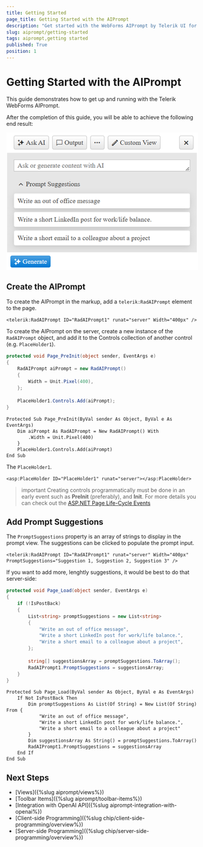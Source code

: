 ```yaml
---
title: Getting Started
page_title: Getting Started with the AIPrompt
description: "Get started with the WebForms AIPrompt by Telerik UI for ASP.NET AJAX and learn how to create, initialize, and enable the component."
slug: aiprompt/getting-started
tags: aiprompt,getting started
published: True
position: 1
---
```


# Getting Started with the AIPrompt

This guide demonstrates how to get up and running with the Telerik WebForms AIPrompt.

After the completion of this guide, you will be able to achieve the following end result:

!["Getting Started with the AIPrompt"](images/aiprompt/overview.png "Getting Started with the AIPrompt")

## Create the AIPrompt

To create the AIPrompt in the markup, add a `telerik:RadAIPrompt` element to the page.

````ASP.NET
<telerik:RadAIPrompt ID="RadAIPrompt1" runat="server" Width="400px" />
````

To create the AIPrompt on the server, create a new instance of the `RadAIPrompt` object, and add it to the Controls collection of another control (e.g. `PlaceHolder1`).

````C#
protected void Page_PreInit(object sender, EventArgs e)
{
    RadAIPrompt aiPrompt = new RadAIPrompt()
    {
        Width = Unit.Pixel(400),
    };

    PlaceHolder1.Controls.Add(aiPrompt);
}
````
````VB
Protected Sub Page_PreInit(ByVal sender As Object, ByVal e As EventArgs)
    Dim aiPrompt As RadAIPrompt = New RadAIPrompt() With 
        .Width = Unit.Pixel(400)
    }
    PlaceHolder1.Controls.Add(aiPrompt)
End Sub
````

The `PlaceHolder1`.

````ASP.NET
<asp:PlaceHolder ID="PlaceHolder1" runat="server"></asp:PlaceHolder>
````

>important Creating controls programmatically must be done in an early event such as **PreInit** (preferably), and **Init**. For more details you can check out the [ASP.NET Page Life-Cycle Events](https://learn.microsoft.com/en-us/previous-versions/aspnet/ms178472(v=vs.100)#life-cycle-events)

## Add Prompt Suggestions

The `PromptSuggestions` property is an array of strings to display in the prompt view. The suggestions can be clicked to populate the prompt input.

````ASP.NET
<telerik:RadAIPrompt ID="RadAIPrompt1" runat="server" Width="400px" PromptSuggestions="Suggestion 1, Suggestion 2, Suggestion 3" />
````

If you want to add more, lenghtly suggestions, it would be best to do that server-side:

````C#
protected void Page_Load(object sender, EventArgs e)
{
    if (!IsPostBack)
    {
        List<string> promptSuggestions = new List<string>
        {
            "Write an out of office message",
            "Write a short LinkedIn post for work/life balance.",
            "Write a short email to a colleague about a project",
        };

        string[] suggestionsArray = promptSuggestions.ToArray();
        RadAIPrompt1.PromptSuggestions = suggestionsArray;
    }
}
````
````VB
Protected Sub Page_Load(ByVal sender As Object, ByVal e As EventArgs)
    If Not IsPostBack Then
        Dim promptSuggestions As List(Of String) = New List(Of String) From {
            "Write an out of office message",
            "Write a short LinkedIn post for work/life balance.",
            "Write a short email to a colleague about a project"
        }
        Dim suggestionsArray As String() = promptSuggestions.ToArray()
        RadAIPrompt1.PromptSuggestions = suggestionsArray
    End If
End Sub
````

## Next Steps

- [Views]({%slug aiprompt/views%})
- [Toolbar Items]({%slug aiprompt/toolbar-items%})
- [Integration with OpenAI API]({%slug aiprompt-integration-with-openai%})
- [Client-side Programming]({%slug chip/client-side-programming/overview%})
- [Server-side Programming]({%slug chip/server-side-programming/overview%})
